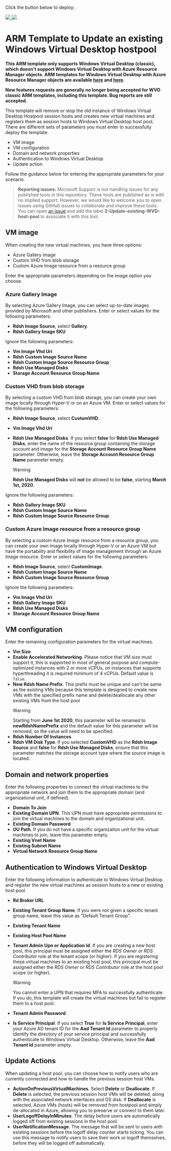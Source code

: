 Click the button below to deploy:

<a href="https://portal.azure.com/#create/Microsoft.Template/uri/https%3A%2F%2Fraw.githubusercontent.com%2FAzure%2FRDS-Templates%2Fmaster%2Fwvd-templates%2FUpdate%20existing%20WVD%20host%20pool%2FmainTemplate.json" target="_blank">
    <img src="http://azuredeploy.net/deploybutton.png"/>
</a>
<a href="http://armviz.io/#/?load=https%3A%2F%2Fraw.githubusercontent.com%2FAzure%2FRDS-Templates%2Fmaster%2Fwvd-templates%2FUpdate%20existing%20WVD%20host%20pool%2FmainTemplate.json" target="_blank">
    <img src="http://armviz.io/visualizebutton.png"/>
</a>

# ARM Template to Update an existing Windows Virtual Desktop hostpool

**This ARM template only supports Windows Virtual Desktop (classic), which doesn't support Windows Virtual Desktop with Azure Resource Manager objects. ARM templates for Windows Virtual Desktop with Azure Resource Manager objects are available [here](https://github.com/Azure/RDS-Templates/tree/master/ARM-wvd-templates/CreateAndProvisionHostPool) and [here](https://github.com/Azure/RDS-Templates/tree/master/ARM-wvd-templates/AddVirtualMachinesToHostPool).**

**New features requests are generally no longer being accepted for WVD classic ARM templates, including this template. Bug reports are still accepted.**

This template will remove or stop the old instance of Windows Virtual Desktop Hostpool session hosts and creates new virtual machines and registers them as session hosts to Windows Virtual Desktop host pool. There are different sets of parameters you must enter to successfully deploy the template:
- VM image
- VM configuration
- Domain and network properties
- Authentication to Windows Virtual Desktop
- Update action

Follow the guidance below for entering the appropriate parameters for your scenario.

> **Reporting issues:**
> Microsoft Support is not handling issues for any published tools in this repository. These tools are published as is with no implied support. However, we would like to welcome you to open issues using GitHub issues to collaborate and improve these tools. You can open [an issue](https://github.com/Azure/rds-templates/issues) and add the label **2-Update-existing-WVD-host-pool** to associate it with this tool.

## VM image
When creating the new virtual machines, you have three options:
- Azure Gallery image
- Custom VHD from blob storage
- Custom Azure Image resource from a resource group

Enter the appropriate parameters depending on the image option you choose.

### Azure Gallery Image
By selecting Azure Gallery Image, you can select up-to-date images provided by Microsoft and other publishers. Enter or select values for the following parameters:
- **Rdsh Image Source**, select **Gallery**.
- **Rdsh Gallery Image SKU**

Ignore the following parameters:
- **Vm Image Vhd Uri**
- **Rdsh Custom Image Source Name**
- **Rdsh Custom Image Source Resource Group**
- **Rdsh Use Managed Disks**
- **Storage Account Resource Group Name**

### Custom VHD from blob storage
By selecting a custom VHD from blob storage, you can create your own image locally through Hyper-V or on an Azure VM. Enter or select values for the following parameters:
- **Rdsh Image Source**, select **CustomVHD**.
- **Vm Image Vhd Uri**
- **Rdsh Use Managed Disks**. If you select **false** for **Rdsh Use Managed Disks**, enter the name of the resource group containing the storage account and image for the **Storage Account Resource Group Name** parameter. Otherwise, leave the **Storage Account Resource Group Name** parameter empty.
  
  > [!WARNING]
  **Rdsh Use Managed Disks** will **not** be allowed to be **false**, starting **March 1st, 2020**.

Ignore the following parameters:
- **Rdsh Gallery Image SKU**
- **Rdsh Custom Image Source Name**
- **Rdsh Custom Image Source Resource Group**

### Custom Azure Image resource from a resource group
By selecting a custom Azure Image resource from a resource group, you can create your own image locally through Hyper-V or an Azure VM but have the portability and flexibility of image management through an Azure Image resource. Enter or select values for the following parameters:
- **Rdsh Image Source**, select **CustomImage**.
- **Rdsh Custom Image Source Name**
- **Rdsh Custom Image Source Resource Group**

Ignore the following parameters:
- **Vm Image Vhd Uri**
- **Rdsh Gallery Image SKU**
- **Rdsh Use Managed Disks**
- **Storage Account Resource Group Name**

## VM configuration
Enter the remaining configuration parameters for the virtual machines.
- **Vm Size**
- **Enable Accelerated Networking**. Please notice that VM size must support it, this is supported in most of general purpose and compute-optimized instances with 2 or more vCPUs, on instances that supports hyperthreading it is required minimum of 4 vCPUs. Default value is `false`.
- **New Rdsh Name Prefix**. This prefix must be unique and can't be same as the existing VMs because this template is designed to create new VMs with the specified prefix name and delete/deallocate any other existing VMs from the host pool
  > [!WARNING]
  Starting from **June 1st 2020**, this parameter will be renamed to **newRdshNamePrefix** and the default value for this parameter will be removed, so the value will need to be specified.
- **Rdsh Number Of Instances**
- **Rdsh VM Disk Type**. If you selected **CustomVHD** as the **Rdsh Image Source** and **false** for **Rdsh Use Managed Disks**, ensure that this parameter matches the storage account type where the source image is located.

## Domain and network properties
Enter the following properties to connect the virtual machines to the appropriate network and join them to the appropriate domain (and organizational unit, if defined).

- **Domain To Join**
- **Existing Domain UPN**. This UPN must have appropriate permissions to join the virtual machines to the domain and organizational unit.
- **Existing Domain Password**
- **OU Path**. If you do not have a specific organizaiton unit for the virtual machines to join, leave this parameter empty.
- **Existing Vnet Name**
- **Existing Subnet Name**
- **Virtual Network Resource Group Name**

## Authentication to Windows Virtual Desktop
Enter the following information to authenticate to Windows Virtual Desktop and register the new virtual machines as session hosts to a new or existing host pool.

- **Rd Broker URL**
- **Existing Tenant Group Name**. If you were not given a specific tenant group name, leave this value as "Default Tenant Group".
- **Existing Tenant Name**
- **Existing Host Pool Name**
- **Tenant Admin Upn or Application Id**. If you are creating a new host pool, this principal must be assigned either the *RDS Owner* or *RDS Contributor* role at the tenant scope (or higher). If you are registering these virtual machines to an existing host pool, this principal must be assigned either the *RDS Owner* or *RDS Contributor* role at the host pool scope (or higher).

  > [!WARNING]
  You cannot enter a UPN that requires MFA to successfully authenticate. If you do, this template will create the virtual machines but fail to register them to a host pool.

- **Tenant Admin Password**
- **Is Service Principal**. If you select **True** for **Is Service Principal**, enter your Azure AD tenant ID for the **Aad Tenant Id** parameter to properly identify the directory of your service principal and successfully authenticate to Windows Virtual Desktop. Otherwise, leave the **Aad Tenant Id** parameter empty.

## Update Actions
When updating a host pool, you can choose how to notify users who are currently connected and how to handle the previous session host VMs.
- **ActionOnPreviousVirtualMachines**. Select **Delete** or **Deallocate**. If **Delete** is selected, the previous session host VMs will be deleted, along with the associated network interfaces and OS disk. If **Deallocate** is selected, Azure VMs (hosts) will be removed from hostpool and simply de-allocated in Azure, allowing you to preserve or connect to them later.
- **UserLogoffDelayInMinutes**. The delay before users are automatically logged off from existing sessions in the host pool.
- **UserNotificationMessage**. The message that will be sent to users with existing sessions before the logoff delay counter starts ticking. You can use this message to notify users to save their work or logoff themselves, before they will be logged off automatically. 

